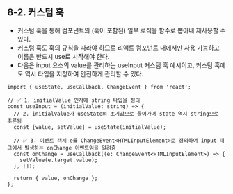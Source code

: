 ## 8-2. 커스텀 훅

- 커스텀 훅을 통해 컴포넌트의 (훅이 포함된) 일부 로직을 함수로 뽑아내 재사용할 수 있다.
- 커스텀 훅도 훅의 규칙을 따라야 하므로 리액트 컴포넌트 내에서만 사용 가능하고 이름은 반드시 use로 시작해야 한다.
- 다음은 input 요소의 value를 관리하는 useInput 커스텀 훅 예시이고, 커스텀 훅에도 역시 타입을 지정하여 안전하게 관리할 수 있다.

```tsx
import { useState, useCallback, ChangeEvent } from 'react';

// ✅ 1. initialValue 인자에 string 타입을 정의
const useInput = (initialValue: string) => {
  // 2. initialValue가 useState의 초기값으로 들어가며 state 역시 string으로 추론됨
  const [value, setValue] = useState(initialValue);
  
  // ✅ 3. 이벤트 객체 e를 ChangeEvent<HTMLInputElement>로 정의하여 input 태그에서 발생하는 onChange 이벤트임을 알려줌
  const onChange = useCallback((e: ChangeEvent<HTMLInputElement>) => {
    setValue(e.target.value);
  }, []);
  
  return { value, onChange };
};
```
